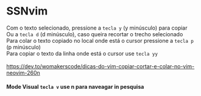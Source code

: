 # SSNvim

Com o texto selecionado, pressione a ```tecla y``` (y minúsculo) para copiar <br />
Ou a ```tecla d``` (d minúsculo), caso queira recortar o trecho selecionado <br />
Para colar o texto copiado no local onde está o cursor pressione a ```tecla p``` (p minúsculo) <br />
Para copiar o texto da linha onde está o cursor use ```tecla yy```<br /><br />
https://dev.to/womakerscode/dicas-do-vim-copiar-cortar-e-colar-no-vim-neovim-260n

#### Mode Visual ```tecla v``` use n para naveagar in pesquisa<br />
